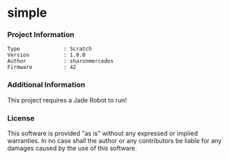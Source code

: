 simple
================



### Project Information
```
Type              : Scratch
Version           : 1.0.0
Author            : sharonmercedes
Firmware          : 42
```

### Additional Information
This project requires a Jade Robot to run!

### License
This software is provided "as is" without any expressed or implied warranties.  In no case shall the author or any contributors be liable for any damages caused by the use of this software.

